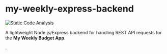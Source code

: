 # my-weekly-express-backend

[![Static Code Analysis](https://github.com/sudosf/my-weekly-express.js-backend/actions/workflows/static-analysis.yml/badge.svg)](https://github.com/sudosf/my-weekly-express.js-backend/actions/workflows/static-analysis.yml)

A lightweight Node.js/Express backend for handling REST API requests for the **My Weekly Budget App**.



.
